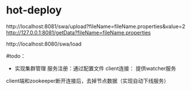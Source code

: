 # hot-deploy
http://localhost:8081/swa/upload?fileName=fileName.properties&value=2
http://127.0.0.1:8081/getData?fileName=fileName.properties

http://localhost:8080/swa/load






#todo：
* 实现集群管理
服务注册：通过配置文件
client连接：
提供watcher服务


client端和zookeeper断开连接后，去掉节点数据（实现自动下线服务）